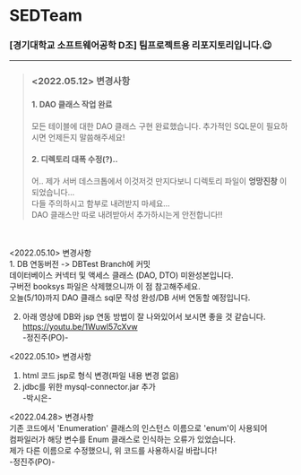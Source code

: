 # SEDTeam
### [경기대학교 소프트웨어공학 D조] 팀프로젝트용 리포지토리입니다.:wink:<br>
-----------
> ### <2022.05.12> 변경사항 <br>
> #### 1. DAO 클래스 작업 완료<br>
> 모든 테이블에 대한 DAO 클래스 구현 완료했습니다. 추가적인 SQL문이 필요하시면 언제든지 말씀해주세요!<br>
>
> #### 2. 디렉토리 대폭 수정(?)..<br>
> 어.. 제가 서버 데스크톱에서 이것저것 만지다보니 디렉토리 파일이 __엉망진창__ 이되었습니다... <br>
> 다들 주의하시고 함부로 내려받지 마세요...<br>
> DAO 클래스만 따로 내려받아서 추가하시는게 안전합니다!!<br>
 
<br>
<br>
<2022.05.10> 변경사항<br>
1. DB 연동버전 -> DBTest Branch에 커밋<br>
 데이터베이스 커넥터 및 액세스 클래스 (DAO, DTO) 미완성본입니다.<br>
 구버전 booksys 파일은 삭제했으니까 이 점 참고해주세요.<br>
 오늘(5/10)까지 DAO 클래스 sql문 작성 완성/DB 서버 연동할 예정입니다.<br>
 
2. 아래 영상에 DB와 jsp 연동 방법이 잘 나와있어서 보시면 좋을 것 같습니다.<br>
https://youtu.be/1Wuwl57cXvw<br>
-정진주(PO)-

<2022.05.10> 변경사항 <br>
1. html 코드 jsp로 형식 변경(파일 내용 변경 없음)
2. jdbc를 위한 mysql-connector.jar 추가 
<br>-박시은-

<2022.04.28> 변경사항 <br>
기존 코드에서 'Enumeration' 클래스의 인스턴스 이름으로 'enum'이 사용되어<br> 
컴파일러가 해당 변수를 Enum 클래스로 인식하는 오류가 있었습니다.<br>
제가 다른 이름으로 수정했으니, 위 코드를 사용하시길 바랍니다!<br>
-정진주(PO)-
